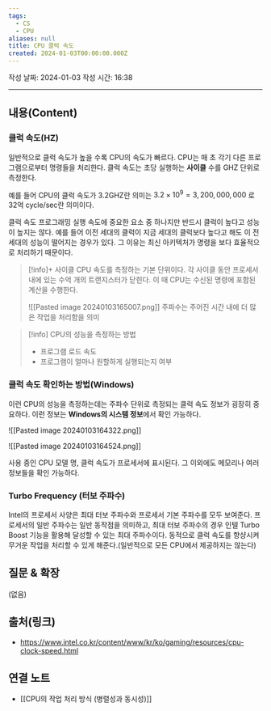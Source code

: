 ```yaml
---
tags:
  - CS
  - CPU
aliases: null
title: CPU 클럭 속도
created: 2024-01-03T00:00:00.000Z
---
```

작성 날짜: 2024-01-03
작성 시간: 16:38


----
## 내용(Content)
### 클럭 속도(HZ)

일반적으로 클럭 속도가 높을 수록 CPU의 속도가 빠르다.  CPU는 매 초 각기 다른 프로그램으로부터 명령들을 처리한다. 클럭 속도는 초당 실행하는 **사이클** 수를 GHZ 단위로 측정한다.

예를 들어 CPU의 클럭 속도가 3.2GHZ란 의미는 $3.2 \times 10^{9} = 3,200,000,000$ 로 32억 cycle/sec란 의미이다.

클럭 속도 프로그래밍 실행 속도에 중요한 요소 중 하나지만 반드시 클럭이 높다고 성능이 높지는 않다. 예를 들어 이전 세대의 클럭이 지금 세대의 클럭보다 높다고 해도 이 전 세대의 성능이 떨어지는 경우가 있다. 그 이유는 최신 아키텍처가 명령을 보다 효율적으로 처리하기 때문이다.


>[!info]+ 사이클
>CPU 속도를 측정하는 기본 단위이다. 각 사이클 동안 프로세서 내에 있는 수억 개의 트랜지스터가 닫힌다. 이 때 CPU는 수신된 명령에 포함된 계산을 수행한다.
>
>![[Pasted image 20240103165007.png]]
> 주파수는 주어진 시간 내에 더 많은 작업을 처리함을 의미



>[!info] CPU의 성능을 측정하는 방법
>- 프로그램 로드 속도
>- 프로그램이 얼마나 원할하게 실행되는지 여부


### 클럭 속도 확인하는 방법(Windows)
이런 CPU의 성능을 측정하는데는 주파수 단위로 측정되는 클럭 속도 정보가 굉장히 중요하다.
이런 정보는 **Windows의 시스템 정보**에서 확인 가능하다.

![[Pasted image 20240103164322.png]]

![[Pasted image 20240103164524.png]]

사용 중인 CPU 모델 명, 클럭 속도가 프로세서에 표시된다. 그 이외에도 메모리나 여러 정보들을 확인 가능하다.

### Turbo Frequency (터보 주파수)
Intel의 프로세서 사양은 최대 터보 주파수와 프로세서 기본 주파수를 모두 보여준다. 프로세서의 일반 주파수는 일반 동작점을 의미하고, 최대 터보 주파수의 경우 인텔 Turbo Boost 기능을 활용해 달성할 수 있는 최대 주파수이다. 동적으로 클럭 속도를 향샹시켜 무거운 작업을 처리할 수 있게 해준다.(일반적으로 모든 CPU에서 제공하지는 않는다)
## 질문 & 확장

(없음)

## 출처(링크)
- https://www.intel.co.kr/content/www/kr/ko/gaming/resources/cpu-clock-speed.html

## 연결 노트

- [[CPU의 작업 처리 방식 (병렬성과 동시성)]]
